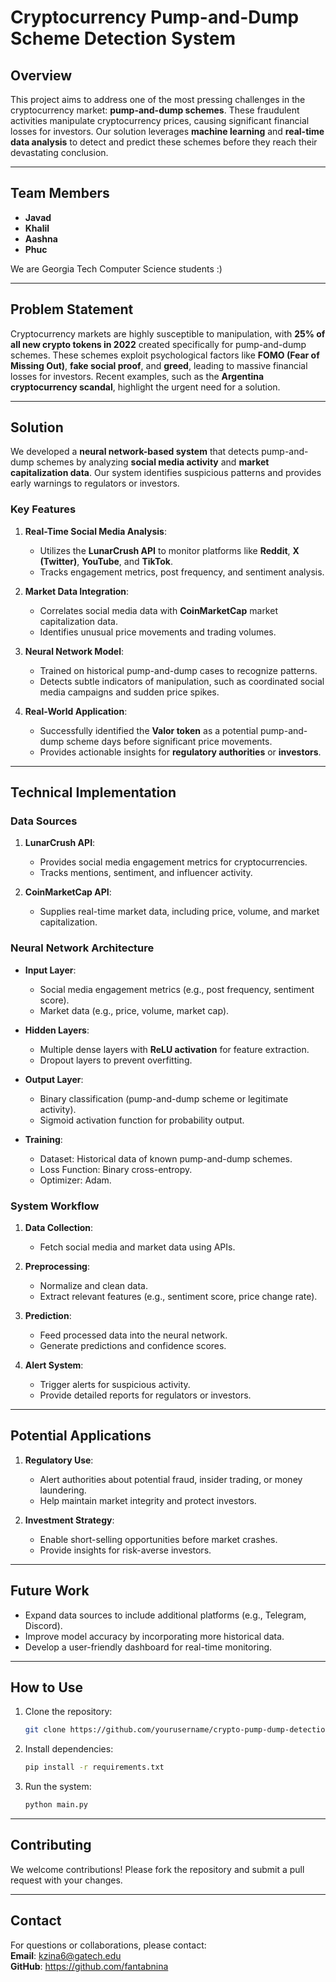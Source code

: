 # **Cryptocurrency Pump-and-Dump Scheme Detection System**

## **Overview**
This project aims to address one of the most pressing challenges in the cryptocurrency market: **pump-and-dump schemes**. These fraudulent activities manipulate cryptocurrency prices, causing significant financial losses for investors. Our solution leverages **machine learning** and **real-time data analysis** to detect and predict these schemes before they reach their devastating conclusion.

---

## **Team Members**
- **Javad**
- **Khalil**
- **Aashna**
- **Phuc**

We are Georgia Tech Computer Science students :)

---

## **Problem Statement**
Cryptocurrency markets are highly susceptible to manipulation, with **25% of all new crypto tokens in 2022** created specifically for pump-and-dump schemes. These schemes exploit psychological factors like **FOMO (Fear of Missing Out)**, **fake social proof**, and **greed**, leading to massive financial losses for investors. Recent examples, such as the **Argentina cryptocurrency scandal**, highlight the urgent need for a solution.

---

## **Solution**
We developed a **neural network-based system** that detects pump-and-dump schemes by analyzing **social media activity** and **market capitalization data**. Our system identifies suspicious patterns and provides early warnings to regulators or investors.

### **Key Features**
1. **Real-Time Social Media Analysis**:
   - Utilizes the **LunarCrush API** to monitor platforms like **Reddit**, **X (Twitter)**, **YouTube**, and **TikTok**.
   - Tracks engagement metrics, post frequency, and sentiment analysis.
   
2. **Market Data Integration**:
   - Correlates social media data with **CoinMarketCap** market capitalization data.
   - Identifies unusual price movements and trading volumes.

3. **Neural Network Model**:
   - Trained on historical pump-and-dump cases to recognize patterns.
   - Detects subtle indicators of manipulation, such as coordinated social media campaigns and sudden price spikes.

4. **Real-World Application**:
   - Successfully identified the **Valor token** as a potential pump-and-dump scheme days before significant price movements.
   - Provides actionable insights for **regulatory authorities** or **investors**.

---

## **Technical Implementation**

### **Data Sources**
1. **LunarCrush API**:
   - Provides social media engagement metrics for cryptocurrencies.
   - Tracks mentions, sentiment, and influencer activity.

2. **CoinMarketCap API**:
   - Supplies real-time market data, including price, volume, and market capitalization.

### **Neural Network Architecture**
- **Input Layer**:
  - Social media engagement metrics (e.g., post frequency, sentiment score).
  - Market data (e.g., price, volume, market cap).
  
- **Hidden Layers**:
  - Multiple dense layers with **ReLU activation** for feature extraction.
  - Dropout layers to prevent overfitting.

- **Output Layer**:
  - Binary classification (pump-and-dump scheme or legitimate activity).
  - Sigmoid activation function for probability output.

- **Training**:
  - Dataset: Historical data of known pump-and-dump schemes.
  - Loss Function: Binary cross-entropy.
  - Optimizer: Adam.

### **System Workflow**
1. **Data Collection**:
   - Fetch social media and market data using APIs.
   
2. **Preprocessing**:
   - Normalize and clean data.
   - Extract relevant features (e.g., sentiment score, price change rate).

3. **Prediction**:
   - Feed processed data into the neural network.
   - Generate predictions and confidence scores.

4. **Alert System**:
   - Trigger alerts for suspicious activity.
   - Provide detailed reports for regulators or investors.

---

## **Potential Applications**
1. **Regulatory Use**:
   - Alert authorities about potential fraud, insider trading, or money laundering.
   - Help maintain market integrity and protect investors.

2. **Investment Strategy**:
   - Enable short-selling opportunities before market crashes.
   - Provide insights for risk-averse investors.

---

## **Future Work**
- Expand data sources to include additional platforms (e.g., Telegram, Discord).
- Improve model accuracy by incorporating more historical data.
- Develop a user-friendly dashboard for real-time monitoring.

---

## **How to Use**
1. Clone the repository:
   ```bash
   git clone https://github.com/yourusername/crypto-pump-dump-detection.git
   ```
2. Install dependencies:
   ```bash
   pip install -r requirements.txt
   ```
3. Run the system:
   ```bash
   python main.py
   ```

---

## **Contributing**
We welcome contributions! Please fork the repository and submit a pull request with your changes.

---

## **Contact**
For questions or collaborations, please contact:  
**Email**: kzina6@gatech.edu  
**GitHub**: https://github.com/fantabnina
